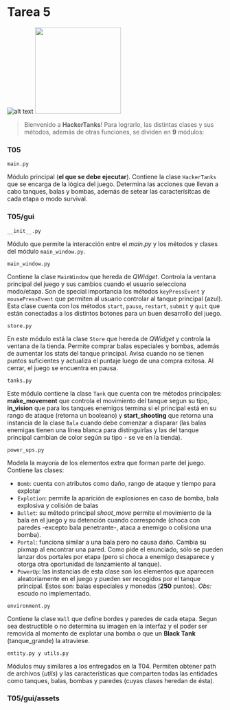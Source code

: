 # Tarea 5
![alt text](https://scontent.fgru3-1.fna.fbcdn.net/t31.0-8/15016356_1217287821650869_4907137500733162404_o.jpg "HackerTanks!")
<img src="https://scontent.fgru3-1.fna.fbcdn.net/t31.0-8/15016356_1217287821650869_4907137500733162404_o.jpg" width="200" height="200" />

> Bienvenido a **HackerTanks**!
> Para lograrlo, las distintas clases y sus métodos, además de otras funciones, se dividen en **9** módulos:


### T05
```
main.py
```
Módulo principal (**el que se debe ejecutar**). Contiene la clase `HackerTanks` que se encarga de la lógica del juego. Determina las acciones que llevan a cabo tanques, balas y bombas, además de setear las caracterísitcas de cada etapa o modo survival.

### T05/gui
```
__init__.py
```
Módulo que permite la interacción entre el *main.py* y los métodos y clases del módulo `main_window.py`. 

```
main_window.py
```
Contiene la clase `MainWindow` que hereda de *QWidget*. Controla la ventana principal del juego y sus cambios cuando el usuario selecciona modo/etapa. Son de special importancia los métodos `keyPressEvent` y `mousePressEvent` que permiten al usuario controlar al tanque principal (azul). Esta clase cuenta con los métodos `start`, `pause`, `restart`, `submit` y `quit` que están conectadas a los distintos botones para un buen desarrollo del juego.

```
store.py
```
En este módulo está la clase `Store` que hereda de *QWidget* y controla la ventana de la tienda. Permite comprar balas especiales y bombas, además de aumentar los stats del tanque principal. Avisa cuando no se tienen puntos suficientes y actualiza el puntaje luego de una compra exitosa. Al cerrar, el juego se encuentra en pausa.

```
tanks.py
```
Este módulo contiene la clase `Tank` que cuenta con tre métodos principales: **make_movement** que controla el movimiento del tanque segun su tipo, **in_vision** que para los tanques enemigos termina si el principal está en su rango de ataque (retorna un booleano) y **start_shooting** que retorna una instancia de la clase `Bala` cuando debe comenzar a disparar (las balas enemigas tienen una línea blanca para distinguirlas y las del tanque principal cambian de color según su tipo - se ve en la tienda).
```
power_ups.py
```
Modela la mayoría de los elementos extra que forman parte del juego. Contiene las clases:

* `Bomb`: cuenta con atributos como daño, rango de ataque y tiempo para explotar
* `Explotion`: permite la aparición de explosiones en caso de bomba, bala explosiva y colisión de balas
* `Bullet`: su método principal *shoot_move* permite el movimiento de la bala en el juego y su detención cuando corresponde (choca con paredes -excepto bala penetrante-, ataca a enemigo o colisiona una bomba).
* `Portal`: funciona similar a una bala pero no causa daño. Cambia su pixmap al encontrar una pared. Como pide el enunciado, sólo se pueden lanzar dos portales por etapa (pero si choca a enemigo desaparece y otorga otra oportunidad de lanzamiento al tanque).
* `PowerUp`: las instancias de esta clase son los elementos que aparecen aleatoriamente en el juego y pueden ser recogidos por el tanque principal. Estos son: balas especiales y monedas (**250** puntos). *Obs:* escudo no implementado.

```
environment.py
```
Contiene la clase `Wall` que define bordes y paredes de cada etapa. Segun sea destructible o no determina su imagen en la interfaz y el poder ser removida al momento de explotar una bomba o que un **Black Tank** (tanque_grande) la atraviese.

```
entity.py y utils.py
```
Módulos muy similares a los entregados en la T04. Permiten obtener path de archivos (*utils*) y las características que comparten todas las entidades como tanques, balas, bombas y paredes (cuyas clases heredan de ésta). 



### T05/gui/assets
